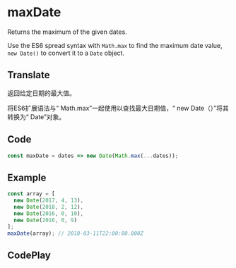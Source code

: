 # maxDate

Returns the maximum of the given dates.

Use the ES6 spread syntax with `Math.max` to find the maximum date value, `new Date()` to convert it to a `Date` object.

## Translate

返回给定日期的最大值。

将ES6扩展语法与“ Math.max”一起使用以查找最大日期值，“ new Date（）”将其转换为“ Date”对象。

## Code

```js
const maxDate = dates => new Date(Math.max(...dates));
```

## Example

```js
const array = [
  new Date(2017, 4, 13),
  new Date(2018, 2, 12),
  new Date(2016, 0, 10),
  new Date(2016, 0, 9)
];
maxDate(array); // 2018-03-11T22:00:00.000Z
```

## CodePlay

<template>
  <code-play codeplay-id="" />
</template>
